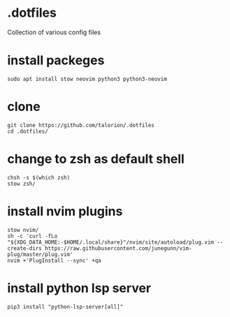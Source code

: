 # .dotfiles
Collection of various config files

# install packeges

```
sudo apt install stow neovim python3 python3-neovim
```

# clone

```
git clone https://github.com/talorion/.dotfiles
cd .dotfiles/
```

# change to zsh as default shell

```
chsh -s $(which zsh)
stow zsh/
```

# install nvim plugins

```
stow nvim/
sh -c 'curl -fLo "${XDG_DATA_HOME:-$HOME/.local/share}"/nvim/site/autoload/plug.vim --create-dirs https://raw.githubusercontent.com/junegunn/vim-plug/master/plug.vim'
nvim +'PlugInstall --sync' +qa
```

# install python lsp server

```
pip3 install "python-lsp-server[all]"
```
